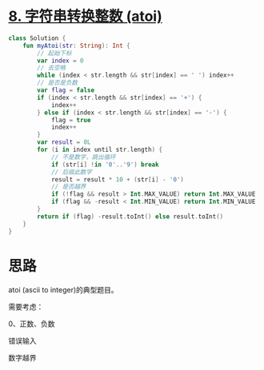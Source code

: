 # [8. 字符串转换整数 (atoi)](https://leetcode-cn.com/problems/string-to-integer-atoi/)

```kotlin
class Solution {
    fun myAtoi(str: String): Int {
        // 起始下标
        var index = 0
        // 去空格
        while (index < str.length && str[index] == ' ') index++
        // 是否是负数
        var flag = false
        if (index < str.length && str[index] == '+') {
            index++
        } else if (index < str.length && str[index] == '-') {
            flag = true
            index++
        }
        var result = 0L
        for (i in index until str.length) {
            // 不是数字，跳出循环
            if (str[i] !in '0'..'9') break
            // 后缀此数字
            result = result * 10 + (str[i] - '0')
            // 是否越界
            if (!flag && result > Int.MAX_VALUE) return Int.MAX_VALUE
            if (flag && -result < Int.MIN_VALUE) return Int.MIN_VALUE
        }
        return if (flag) -result.toInt() else result.toInt()
    }
}
```

# 思路

atoi (ascii to integer)的典型题目。

需要考虑：

0、正数、负数

错误输入

数字越界
